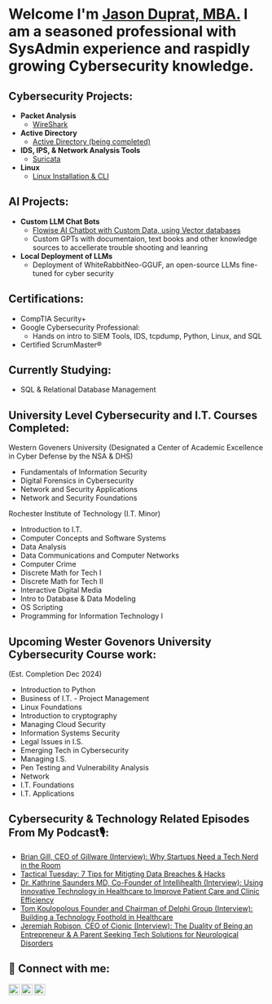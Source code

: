 # Welcome I'm [Jason Duprat, MBA.](https://www.linkedin.com/in/jasonaduprat/) I am a seasoned professional with SysAdmin experience and raspidly growing Cybersecurity knowledge.

## Cybersecurity Projects:

- **Packet Analysis**
  - [WireShark](https://github.com/jduprat6/wireshark1)
- **Active Directory**
  - [Active Directory (being completed)](https://github.com/jduprat6/)
- **IDS, IPS, & Network Analysis Tools**
  - [Suricata](https://github.com/jduprat6/suricata)
- **Linux**
  - [Linux Installation & CLI](https://github.com/jduprat6/linux)
  

## AI Projects:

- **Custom LLM Chat Bots**
  - [Flowise AI Chatbot with Custom Data, using Vector databases](https://github.com/jduprat6/Flowise)
  - Custom GPTs with documentaion, text books and other knowledge sources to accellerate trouble shooting and leanring
- **Local Deployment of LLMs**
  - Deployment of WhiteRabbitNeo-GGUF, an open-source LLMs fine-tuned for cyber security

    
## Certifications:

- CompTIA Security+
- Google Cybersecurity Professional:
  - Hands on intro to SIEM Tools, IDS, tcpdump, Python, Linux, and SQL
- Certified ScrumMaster®

## Currently Studying:

- SQL & Relational Database Management

## University Level Cybersecurity and I.T. Courses Completed:
Western Goveners University (Designated a Center of Academic Excellence in Cyber Defense by the NSA & DHS)
- Fundamentals of Information Security
- Digital Forensics in Cybersecurity
- Network and Security Applications
- Network and Security Foundations

Rochester Institute of Technology (I.T. Minor)
- Introduction to I.T.
- Computer Concepts and Software Systems
- Data Analysis
- Data Communications and Computer Networks
- Computer Crime
- Discrete Math for Tech I
- Discrete Math for Tech II
- Interactive Digital Media
- Intro to Database & Data Modeling
- OS Scripting
- Programming for Information Technology I

## Upcoming Wester Govenors University Cybersecurity Course work:
(Est. Completion Dec 2024)
- Introduction to Python
- Business of I.T. - Project Management
- Linux Foundations
- Introduction to cryptography
- Managing Cloud Security
- Information Systems Security
- Legal Issues in I.S.
- Emerging Tech in Cybersecurity
- Managing I.S.
- Pen Testing and Vulnerability Analysis
- Network
- I.T. Foundations
- I.T. Applications

## Cybersecurity & Technology Related Episodes From My Podcast🎙️:

- [Brian Gill, CEO of Gillware (Interview): Why Startups Need a Tech Nerd in the Room](https://podcasts.apple.com/gr/podcast/brian-gill-why-startups-need-a-tech-nerd-in-the-room/id1466387659?i=1000513512402)
- [Tactical Tuesday: 7 Tips for Mitigting Data Breaches & Hacks](https://podcasts.apple.com/gr/podcast/348-7-tips-for-mitigating-data-breaches-hacks/id1466387659?i=1000628427319)
- [Dr. Kathrine Saunders MD, Co-Founder of Intellihealth (Interview): Using Innovative Technology in Healthcare to Improve Patient Care and Clinic Efficiency](https://podcasts.apple.com/gr/podcast/352-using-innovative-technology-in-healthcare-to-improve/id1466387659?i=1000630300178)
- [Tom Koulopolous Founder and Chairman of Delphi Group (Interview): Building a Technology Foothold in Healthcare](https://podcasts.apple.com/gr/podcast/tom-koulopolous-building-a-technology-foothold-in/id1466387659?i=1000493182861)
- [Jeremiah Robison, CEO of Cionic (Interview): The Duality of Being an Entrepreneur & A Parent Seeking Tech Solutions for Neurological Disorders](https://podcasts.apple.com/gr/podcast/jeremiah-robison-the-duality-of-being/id1466387659?i=1000557570158)


## 🤳 Connect with me:

[<img align="left" alt="Jason Duprat | Apple" width="22px" src="https://cdn.jsdelivr.net/npm/simple-icons@3.13.0/icons/applepodcasts.svg" />][applepodcasts]
[<img align="left" alt="Jason Duprat | Twitter" width="22px" src="https://cdn.jsdelivr.net/npm/simple-icons@v3/icons/twitter.svg" />][twitter]
[<img align="left" alt="Jason Duprat | LinkedIn" width="22px" src="https://cdn.jsdelivr.net/npm/simple-icons@v3/icons/linkedin.svg" />][linkedin]

[applepodcasts]: https://podcasts.apple.com/gr/podcast/healthcare-boss-academy-podcast/id1466387659
[twitter]: https://twitter.com/jasonaduprat
[linkedin]: https://www.linkedin.com/in/jasonaduprat/


